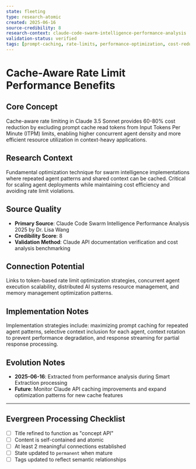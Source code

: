 ```yaml
---
state: fleeting
type: research-atomic
created: 2025-06-16
source-credibility: 8
research-context: claude-code-swarm-intelligence-performance-analysis
validation-status: verified
tags: [prompt-caching, rate-limits, performance-optimization, cost-reduction, token-management]
---
```


# Cache-Aware Rate Limit Performance Benefits

## Core Concept

Cache-aware rate limiting in Claude 3.5 Sonnet provides 60-80% cost reduction by excluding prompt cache read tokens from Input Tokens Per Minute (ITPM) limits, enabling higher concurrent agent density and more efficient resource utilization in context-heavy applications.

## Research Context

Fundamental optimization technique for swarm intelligence implementations where repeated agent patterns and shared context can be cached. Critical for scaling agent deployments while maintaining cost efficiency and avoiding rate limit violations.

## Source Quality

- **Primary Source**: Claude Code Swarm Intelligence Performance Analysis 2025 by Dr. Lisa Wang
- **Credibility Score**: 8
- **Validation Method**: Claude API documentation verification and cost analysis benchmarking

## Connection Potential

Links to token-based rate limit optimization strategies, concurrent agent execution scalability, distributed AI systems resource management, and memory management optimization patterns.

## Implementation Notes

Implementation strategies include: maximizing prompt caching for repeated agent patterns, selective context inclusion for each agent, context rotation to prevent performance degradation, and response streaming for partial response processing.

## Evolution Notes

- **2025-06-16**: Extracted from performance analysis during Smart Extraction processing
- **Future**: Monitor Claude API caching improvements and expand optimization patterns for new cache features

---

## Evergreen Processing Checklist

- [ ] Title refined to function as "concept API"
- [ ] Content is self-contained and atomic
- [ ] At least 2 meaningful connections established  
- [ ] State updated to `permanent` when mature
- [ ] Tags updated to reflect semantic relationships